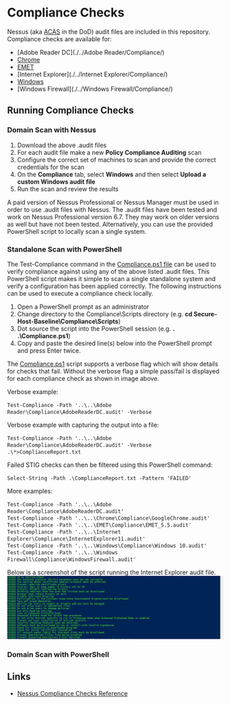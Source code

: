 # Compliance Checks
Nessus (aka [ACAS](http://www.disa.mil/cybersecurity/network-defense/acas) in the DoD) audit files are included in this repository. Compliance checks are available for:

* [Adobe Reader DC](./../Adobe Reader/Compliance/)
* [Chrome](./../Chrome/Compliance/)
* [EMET](./../EMET/Compliance/)
* [Internet Explorer](./../Internet Explorer/Compliance/)
* [Windows](./../Windows/Compliance/)
* [Windows Firewall](./../Windows Firewall/Compliance/)

## Running Compliance Checks

### Domain Scan with Nessus

1. Download the above .audit files
1. For each audit file make a new **Policy Compliance Auditing** scan
1. Configure the correct set of machines to scan and provide the correct credentials for the scan
1. On the **Compliance** tab, select **Windows** and then select **Upload a custom Windows audit file**
1. Run the scan and review the results

A paid version of Nessus Professional or Nessus Manager must be used in order to use .audit files with Nessus. The .audit files have been tested and work on Nessus Professional version 6.7. They may work on older versions as well but have not been tested. Alternatively, you can use the provided PowerShell script to locally scan a single system.

### Standalone Scan with PowerShell

The Test-Compliance command in the [Compliance.ps1 file](./Scripts/Compliance.ps1) can be used to verify compliance against using any of the above listed .audit files. This PowerShell script makes it simple to scan a single standalone system and verify a configuration has been applied correctly. The following instructions can be used to execute a compliance check locally.

1. Open a PowerShell prompt as an administrator
1. Change directory to the Compliance\Scripts directory (e.g. **cd Secure-Host-Baseline\Compliance\Scripts**)
1. Dot source the script into the PowerShell session (e.g. **. .\Compliance.ps1**)
1. Copy and paste the desired line(s) below into the PowerShell prompt and press Enter twice.

The [Compliance.ps1](./Scripts/Compliance.ps1) script supports a verbose flag which will show details for checks that fail. Without the verbose flag a simple pass/fail is displayed for each compliance check as shown in image above. 

Verbose example:
```
Test-Compliance -Path '..\..\Adobe Reader\Compliance\AdobeReaderDC.audit' -Verbose
```

Verbose example with capturing the output into a file:

```
Test-Compliance -Path '..\..\Adobe Reader\Compliance\AdobeReaderDC.audit' -Verbose .\*>ComplianceReport.txt
```

Failed STIG checks can then be filtered using this PowerShell command:

```
Select-String -Path .\ComplianceReport.txt -Pattern 'FAILED'
```

More examples:
```
Test-Compliance -Path '..\..\Adobe Reader\Compliance\AdobeReaderDC.audit'
Test-Compliance -Path '..\..\Chrome\Compliance\GoogleChrome.audit'
Test-Compliance -Path '..\..\EMET\Compliance\EMET_5.5.audit'
Test-Compliance -Path '..\..\Internet Explorer\Compliance\InternetExplorer11.audit'
Test-Compliance -Path '..\..\Windows\Compliance\Windows 10.audit'
Test-Compliance -Path '..\..\Windows Firewall\Compliance\WindowsFirewall.audit'
```
Below is a screenshot of the script running the Internet Explorer audit file.
![compliance_script_example](./images/compliance_script_example.jpg?raw=true)
### Domain Scan with PowerShell


## Links
* [Nessus Compliance Checks Reference](https://support.tenable.com/support-center/nessus_compliance_reference.pdf)